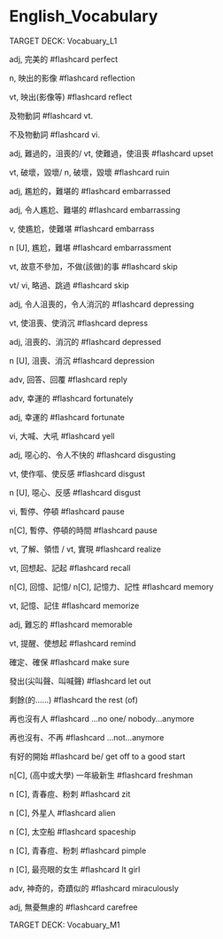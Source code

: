 # English_Vocabulary

TARGET DECK: Vocabuary_L1

adj, 完美的 #flashcard 
perfect 
<!--ID: 1630672350305-->

n, 映出的影像 #flashcard 
reflection
<!--ID: 1630672355138-->

vt, 映出(影像等) #flashcard 
reflect 
<!--ID: 1630672355190-->

及物動詞 #flashcard 
vt. 
<!--ID: 1630672355194-->

不及物動詞 #flashcard 
vi. 
<!--ID: 1630672355198-->

adj, 難過的，沮喪的/
vt, 使難過，使沮喪 #flashcard 
upset 
<!--ID: 1630672355201-->

vt, 破壞，毀壞/
n, 破壞，毀壞 #flashcard 
ruin 
<!--ID: 1630672409540-->

adj, 尷尬的，難堪的 #flashcard 
embarrassed
<!--ID: 1630672599932-->

adj, 令人尷尬、難堪的 #flashcard 
embarrassing
<!--ID: 1630672669740-->

v, 使尷尬，使難堪 #flashcard 
embarrass
<!--ID: 1630672724915-->

n [U], 尷尬，難堪 #flashcard 
embarrassment
<!--ID: 1630673198313-->


vt, 故意不參加，不做(該做)的事 #flashcard 
skip
<!--ID: 1630673198343-->


vt/ vi, 略過、跳過 #flashcard 
skip
<!--ID: 1630673198371-->


adj, 令人沮喪的，令人消沉的 #flashcard 
depressing
<!--ID: 1630673211123-->


vt, 使沮喪、使消沉 #flashcard 
depress
<!--ID: 1630673211189-->


adj, 沮喪的、消沉的 #flashcard 
depressed
<!--ID: 1630673211221-->

n [U], 沮喪、消沉 #flashcard 
depression
<!--ID: 1630673253437-->

adv, 回答、回覆 #flashcard 
reply
<!--ID: 1630673443523-->


adv, 幸運的 #flashcard 
fortunately
<!--ID: 1630673443569-->


adj, 幸運的 #flashcard 
fortunate
<!--ID: 1630673802118-->


vi, 大喊、大吼 #flashcard 
yell
<!--ID: 1630673802122-->


adj, 噁心的、令人不快的 #flashcard 
disgusting
<!--ID: 1630673802125-->


vt, 使作嘔、使反感 #flashcard 
disgust
<!--ID: 1630673802128-->


n [U], 噁心、反感 #flashcard 
disgust
<!--ID: 1630673802131-->


vi, 暫停、停頓 #flashcard 
pause
<!--ID: 1630673802134-->


n[C], 暫停、停頓的時間 #flashcard 
pause
<!--ID: 1630673802137-->


vt, 了解、領悟 /
vt, 實現 #flashcard 
realize
<!--ID: 1630673802140-->


vt, 回想起、記起 #flashcard 
recall
<!--ID: 1630673802143-->


n[C], 回憶、記憶/
n[C], 記憶力、記性 #flashcard 
memory
<!--ID: 1630673802146-->

vt, 記憶、記住 #flashcard 
memorize
<!--ID: 1630674403088-->


adj, 難忘的 #flashcard 
memorable
<!--ID: 1630674403091-->


vt, 提醒、使想起 #flashcard 
remind
<!--ID: 1630674403094-->


確定、確保 #flashcard 
make sure
<!--ID: 1630674403097-->


發出(尖叫聲、叫喊聲) #flashcard 
let out
<!--ID: 1630674403099-->


剩餘(的......) #flashcard 
the rest (of)
<!--ID: 1630674403102-->


再也沒有人 #flashcard 
...no one/ nobody...anymore
<!--ID: 1630674403105-->


再也沒有、不再 #flashcard 
...not...anymore
<!--ID: 1630674403107-->


有好的開始 #flashcard 
be/ get off to a good start
<!--ID: 1630674403110-->


n[C], (高中或大學) 一年級新生 #flashcard 
freshman
<!--ID: 1630674403113-->


n [C], 青春痘、粉刺 #flashcard 
zit
<!--ID: 1630674403115-->


n [C], 外星人 #flashcard 
alien
<!--ID: 1630674403118-->


n [C], 太空船 #flashcard 
spaceship
<!--ID: 1630674403120-->


n [C], 青春痘、粉刺 #flashcard 
pimple

n [C], 最亮眼的女生 #flashcard 
It girl
<!--ID: 1630674403124-->


adv, 神奇的，奇蹟似的 #flashcard 
miraculously
<!--ID: 1630674403126-->


adj, 無憂無慮的 #flashcard 
carefree
<!--ID: 1630674403129-->

TARGET DECK: Vocabuary_M1










